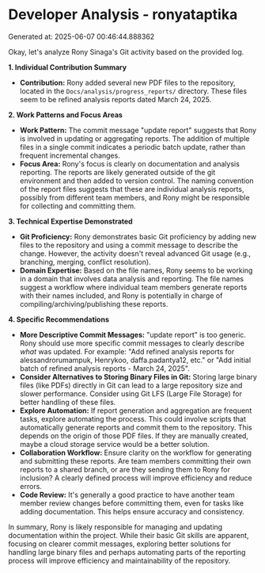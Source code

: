 # Developer Analysis - ronyataptika
Generated at: 2025-06-07 00:46:44.888362

Okay, let's analyze Rony Sinaga's Git activity based on the provided log.

**1. Individual Contribution Summary**

*   **Contribution:** Rony added several new PDF files to the repository, located in the `Docs/analysis/progress_reports/` directory. These files seem to be refined analysis reports dated March 24, 2025.

**2. Work Patterns and Focus Areas**

*   **Work Pattern:** The commit message "update report" suggests that Rony is involved in updating or aggregating reports.  The addition of multiple files in a single commit indicates a periodic batch update, rather than frequent incremental changes.
*   **Focus Area:** Rony's focus is clearly on documentation and analysis reporting. The reports are likely generated outside of the git environment and then added to version control. The naming convention of the report files suggests that these are individual analysis reports, possibly from different team members, and Rony might be responsible for collecting and committing them.

**3. Technical Expertise Demonstrated**

*   **Git Proficiency:**  Rony demonstrates basic Git proficiency by adding new files to the repository and using a commit message to describe the change. However, the activity doesn't reveal advanced Git usage (e.g., branching, merging, conflict resolution).
*   **Domain Expertise:** Based on the file names, Rony seems to be working in a domain that involves data analysis and reporting.  The file names suggest a workflow where individual team members generate reports with their names included, and Rony is potentially in charge of compiling/archiving/publishing these reports.

**4. Specific Recommendations**

*   **More Descriptive Commit Messages:** "update report" is too generic.  Rony should use more specific commit messages to clearly describe *what* was updated. For example: "Add refined analysis reports for alessandrorumampuk, Henrykoo, daffa.padantya12, etc." or "Add initial batch of refined analysis reports - March 24, 2025".
*   **Consider Alternatives to Storing Binary Files in Git:**  Storing large binary files (like PDFs) directly in Git can lead to a large repository size and slower performance.  Consider using Git LFS (Large File Storage) for better handling of these files.
*   **Explore Automation:**  If report generation and aggregation are frequent tasks, explore automating the process.  This could involve scripts that automatically generate reports and commit them to the repository. This depends on the origin of those PDF files. If they are manually created, maybe a cloud storage service would be a better solution.
*   **Collaboration Workflow:** Ensure clarity on the workflow for generating and submitting these reports. Are team members committing their own reports to a shared branch, or are they sending them to Rony for inclusion? A clearly defined process will improve efficiency and reduce errors.
*   **Code Review:** It's generally a good practice to have another team member review changes before committing them, even for tasks like adding documentation. This helps ensure accuracy and consistency.

In summary, Rony is likely responsible for managing and updating documentation within the project. While their basic Git skills are apparent, focusing on clearer commit messages, exploring better solutions for handling large binary files and perhaps automating parts of the reporting process will improve efficiency and maintainability of the repository.
